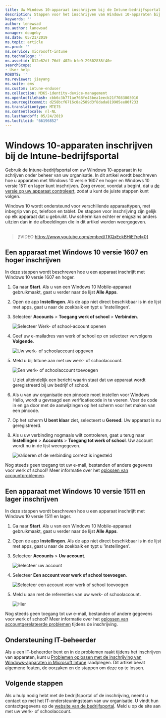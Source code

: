 ```yaml
---
title: Uw Windows 10-apparaat inschrijven bij de Intune-bedrijfsportal | Microsoft Docs
description: Stappen voor het inschrijven van Windows 10-apparaten bij de Intune-bedrijfsportal
keywords: ''
author: lenewsad
ms.author: lanewsad
manager: dougeby
ms.date: 05/21/2019
ms.topic: article
ms.prod: ''
ms.service: microsoft-intune
ms.technology: ''
ms.assetid: 812e82df-76df-402b-bfe9-29302838f40e
searchScope:
- User help
ROBOTS: ''
ms.reviewer: jieyang
ms.suite: ems
ms.custom: intune-enduser
ms.collection: M365-identity-device-management
ms.openlocfilehash: cbb6c3b771ae768fe45bea1eecb21f7083003010
ms.sourcegitcommit: d258bcf6716c8a2589d3f8dada819905ee80f233
ms.translationtype: MTE75
ms.contentlocale: nl-NL
ms.lasthandoff: 05/24/2019
ms.locfileid: "66196852"
---
```

# <a name="enroll-windows-10-devices-with-intune-company-portal"></a>Windows 10-apparaten inschrijven bij de Intune-bedrijfsportal

Gebruik de Intune-bedrijfsportal om uw Windows 10-apparaat in te schrijven onder beheer van uw organisatie. In dit artikel wordt beschreven hoe u apparaten met Windows 10 versie 1607 en hoger en Windows 10 versie 1511 en lager kunt inschrijven. Zorg ervoor, voordat u begint, dat u [ de versie op uw apparaat controleert](windows-enrollment-company-portal.md#find-windows-10-version-number), zodat u kunt de juiste stappen kunt volgen.  

Windows 10 wordt ondersteund voor verschillende apparaattypen, met inbegrip van pc, telefoon en tablet. De stappen voor inschrijving zijn gelijk op elk apparaat dat u gebruikt. Uw scherm kan echter er enigszins anders uitzien dan in de afbeeldingen die in dit artikel worden weergegeven.  
</br>
> [!VIDEO https://www.youtube.com/embed/TKQxEckBHiE?rel=0]

## <a name="enroll-windows-10-version-1607-and-later-device"></a>Een apparaat met Windows 10 versie 1607 en hoger inschrijven 
In deze stappen wordt beschreven hoe u een apparaat inschrijft met Windows 10 versie 1607 en hoger.  

1. Ga naar **Start**. Als u van een Windows 10 Mobile-apparaat gebruikmaakt, gaat u verder naar de lijst **Alle Apps**.

2. Open de app **Instellingen**. Als de app niet direct beschikbaar is in de lijst met apps, gaat u naar de zoekbalk en typt u 'instellingen'.

3. Selecteer **Accounts** > **Toegang werk of school** > **Verbinden**.  


    ![Selecteer Werk- of school-account openen](./media/w10-enroll-rs1-connect-to-work-or-school.png)  

4. Geef uw e-mailadres van werk of school op en selecteer vervolgens **Volgende**.  


   ![Uw werk- of schoolaccount opgeven](./media/w10-enroll-rs1-set-up-work-or-school-account.png)  

5. Meld u bij Intune aan met uw werk- of schoolaccount.  


    ![Een werk- of schoolaccount toevoegen](./media/w10-enroll-rs1-enter-your-credentials.png)  

    U ziet uiteindelijk een bericht waarin staat dat uw apparaat wordt geregistreerd bij uw bedrijf of school.

6. Als u van uw organisatie een pincode moet instellen voor Windows Hello, wordt u gevraagd een verificatiecode in te voeren. Voer de code in en ga door met de aanwijzingen op het scherm voor het maken van een pincode.  

7. Op het scherm **U bent klaar** ziet, selecteert u **Gereed**. Uw apparaat is nu geregistreerd.  

8. Als u uw verbinding nogmaals wilt controleren, gaat u terug naar **Instellingen** > **Accounts** > **Toegang tot werk of school**.  Uw account wordt nu in de lijst weergegeven.  


    ![Valideren of de verbinding correct is ingesteld](./media/w10-enroll-rs1-validate-successful-enrollment.png)  

Nog steeds geen toegang tot uw e-mail, bestanden of andere gegevens voor werk of school? Meer informatie over het [oplossen van accountproblemen](troubleshoot-your-windows-10-device-windows.md#troubleshooting-steps-to-follow-if-you-see-access-work-or-school).  

## <a name="enroll-windows-10-version-1511-and-earlier-device"></a>Een apparaat met Windows 10 versie 1511 en lager inschrijven  
In deze stappen wordt beschreven hoe u een apparaat inschrijft met Windows 10 versie 1511 en lager.  

1. Ga naar **Start**. Als u van een Windows 10 Mobile-apparaat gebruikmaakt, gaat u verder naar de lijst **Alle Apps**.

2. Open de app **Instellingen**. Als de app niet direct beschikbaar is in de lijst met apps, gaat u naar de zoekbalk en typt u 'instellingen'.

3. Selecteer **Accounts** > **Uw account**.  


    ![Selecteer uw account](./media/W10-enroll-2-accounts-your-account.png)  

5. Selecteer **Een account voor werk of school toevoegen**.  


    ![Selecteer een account voor werk of school toevoegen](./media/w10-enroll-3-add-work-school-acct.png)  

6. Meld u aan met de referenties van uw werk- of schoolaccount.  


    ![Hier](./media/W10-enroll-4-sign-in.png)  

Nog steeds geen toegang tot uw e-mail, bestanden of andere gegevens voor werk of school? Meer informatie over het [oplossen van accountgerelateerde problemen](troubleshoot-your-windows-10-device-windows.md#troubleshooting-steps-to-follow-if-you-see-your-account) tijdens de inschrijving.  

## <a name="it-administrator-support"></a>Ondersteuning IT-beheerder   

Als u een IT-beheerder bent en in de problemen raakt tijdens het inschrijven van apparaten, kunt u [Problemen oplossen met de inschrijving van Windows-apparaten in Microsoft Intune](https://support.microsoft.com/help/4469913) raadplegen. Dit artikel bevat algemene fouten, de oorzaken en de stappen om deze op te lossen. 

## <a name="next-steps"></a>Volgende stappen  
Als u hulp nodig hebt met de bedrijfsportal of de inschrijving, neemt u contact op met het IT-ondersteuningsteam van uw organisatie. U vindt hun contactgegevens op de [website van de bedrijfsportal](https://go.microsoft.com/fwlink/?linkid=2010980). Meld u op de site aan met uw werk- of schoolaccount.  

 

